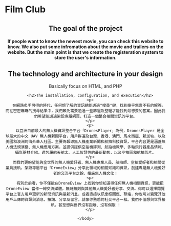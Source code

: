 <h1>Film Club</h1>
        <div style="text-align:center;"><h2>
           The goal of the project
            </h2>
        <h4>If people want to know the newest movie, you can check this website to know. We also put some infromation about the movie and trailers on the website. But the main point is that we create the registeration system to store the user's information.
           </h4>
        <h2>The technology and architecture in your design</h2>
        <p>
        Basically focus on HTML, and PHP
        </p>
        
        <h2>The installation, configuration, and execution</h2>
        <p>
       在網路炙手可得的時代，任何想了解的資訊總能透過"搜尋"鍵，找到幾乎無奇不有的解答。而在密密麻麻的搜尋結果中，我們難免需要透過一些篩選及整理才能找到最想要的答案。因此我們希望能透過架設專屬網頁，打造一個整合相關資訊的平台。
        </p>
        <p>
        以亞洲目前最大的無人機資訊整合平台「DronesPlayer」為例，DronesPlayer 是全球最大的中文 UAV 無人機新聞平台，用戶群遍及台灣、香港、澳門、馬來西亞、新加坡，以及美國和澳洲的海外華人社區。主要為報導無人機產業新聞和航拍科技資訊，平台內容更是涵蓋無人機法規演變、無人機應用方案，並提供提供空拍機評測、航拍機教學、多軸飛行器產品情報、攝影器材介紹，還包羅航天航太、人工智慧等的最新動態，以及空拍圖和航拍影片。
        </p>
       而我們更盼望能與全世界的無人機愛好者、無人機專業人員、航拍師、空拍愛好者和相關從業員接軌，架設專屬平台「DroneEview」分享此領域的相關知識和資訊，創建專屬無人機愛好者的交流平台之餘，推廣無人機文化！
        <p>
        有別於前者，你不僅能在DroneEview 上找到你想知道得任何無人機相關資訊，更能把DroneEview 當作一線交流媒體，無時無刻與其他無人機愛好者分享、交流。你可以選擇閱覽平台上官方用戶更新的新聞資訊與最新消息，或者直接以訊息框回應、聯絡，你也可以瀏覽其他用戶上傳的資訊與消息，按讚、分享及留言，就像你熟悉的社交平台一樣。我們不僅想與世界接軌，甚至想與世界沒有距離、沒有侷限 !
        </p>
 
    </body>
</html>
